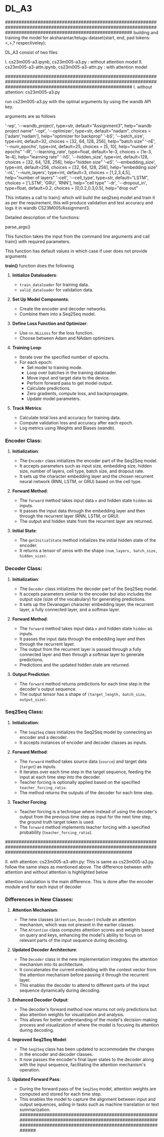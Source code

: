 # DL_A3
###############################################################################################################################################################
building and training the model for aksharantar/telugu dataset(start, end, pad tokens: <,>,? respectiveley): 

DL_A3 consist of two files

I. cs23m005-a3.ipynb, cs23m005-a3.py : without attention model
II. cs23m005-a3-attn.ipynb, cs23m005-a3-attn.py : with attention model

###############################################################################################################################################################
I. without attention: cs23m005-a3.py

run cs23m005-a3.py with the optinal arguments by using the wandb API key.

arguments are as follows

'-wp', '--wandb_project', type=str, default="Assignment3", help="wandb project name"
'-opt', '--optimizer', type=str, default="nadam", choices = ['adam','nadam'], help="optimizer for backprop"
'-bS', '--batch_size', type=int, default=32, choices = [32, 64, 128, 256], help="batch size"
'-nE', '--num_epochs', type=int, default=25, choices = [5, 10], help="number of epochs"
'-lR', '--learning_rate', type=float, default=1e-3, choices = [1e-3, 1e-4], help="learning rate"
'-hS', '--hidden_size', type=int, default=128, choices = [32, 64, 128, 256], help="hidden size"
'-eS', '--embedding_size', type=int, default=256, choices = [32, 64, 128, 256], help="embedding size"
'-nL', '--num_layers', type=int, default=3, choices = [1,2,3,4,5], help="number of layers"
'-cell', '--cell_type', type=str, default="LSTM", choices = ['LSTM', 'GRU', 'RNN'], help="cell type"
'-dr', '--dropout_in', type=float, default=0.2, choices = [0,0.2,0.3,0.5], help="drop out"

This initiates a call to train() which will build the seq2seq model and train it as per the requirement, this will produce validation and test accuracy and logs it in wandb CS23M005/Assignment3.

Detailed description of the functions:

parse_args()

This function takes the input from the command line arguments and call train() with required parameters.

This function has default values in which case if user does not provide arguments

**train()** function does the following

1. **Initialize Dataloaders**:
   - `train_dataloader` for training data.
   - `valid_dataloader` for validation data.

2. **Set Up Model Components**:
   - Create the encoder and decoder networks.
   - Combine them into a Seq2Seq model.

3. **Define Loss Function and Optimizer**:
   - Use `nn.NLLLoss` for the loss function.
   - Choose between Adam and NAdam optimizers.

4. **Training Loop**:
   - Iterate over the specified number of epochs.
   - For each epoch:
     - Set model to training mode.
     - Loop over batches in the training dataloader.
     - Move input and target data to the device.
     - Perform forward pass to get model output.
     - Calculate predictions.
     - Zero gradients, compute loss, and backpropagate.
     - Update model parameters.

5. **Track Metrics**:
   - Calculate total loss and accuracy for training data.
   - Compute validation loss and accuracy after each epoch.
   - Log metrics using Weights and Biases (wandb).
     
### Encoder Class:

1. **Initialization**:
   - The `Encoder` class initializes the encoder part of the Seq2Seq model.
   - It accepts parameters such as input size, embedding size, hidden size, number of layers, cell type, batch size, and dropout rate.
   - It sets up the character embedding layer and the chosen recurrent neural network (RNN, LSTM, or GRU) based on the cell type.

2. **Forward Method**:
   - The `forward` method takes input data `x` and hidden state `hidden` as inputs.
   - It passes the input data through the embedding layer and then through the recurrent layer (RNN, LSTM, or GRU).
   - The output and hidden state from the recurrent layer are returned.

3. **Initial State**:
   - The `getInitialState` method initializes the initial hidden state of the encoder.
   - It returns a tensor of zeros with the shape `(num_layers, batch_size, hidden_size)`.

### Decoder Class:

1. **Initialization**:
   - The `Decoder` class initializes the decoder part of the Seq2Seq model.
   - It accepts parameters similar to the encoder but also includes the output size (size of the vocabulary) for generating predictions.
   - It sets up the Devanagari character embedding layer, the recurrent layer, a fully connected layer, and a softmax layer.

2. **Forward Method**:
   - The `forward` method takes input data `x` and hidden state `hidden` as inputs.
   - It passes the input data through the embedding layer and then through the recurrent layer.
   - The output from the recurrent layer is passed through a fully connected layer and then through a softmax layer to generate predictions.
   - Predictions and the updated hidden state are returned.

3. **Output Prediction**:
   - The `forward` method returns predictions for each time step in the decoder's output sequence.
   - The output tensor has a shape of `(target_length, batch_size, output_size)`.

### Seq2Seq Class:

1. **Initialization**:
   - The `Seq2Seq` class initializes the Seq2Seq model by connecting an encoder and a decoder.
   - It accepts instances of encoder and decoder classes as inputs.

2. **Forward Method**:
   - The `forward` method takes source data (`source`) and target data (`target`) as inputs.
   - It iterates over each time step in the target sequence, feeding the input at each time step into the decoder.
   - Teacher forcing is optionally applied based on the specified `teacher_forcing_ratio`.
   - The method returns the outputs of the decoder for each time step.

3. **Teacher Forcing**:
   - Teacher forcing is a technique where instead of using the decoder's output from the previous time step as input for the next time step, the ground truth target token is used.
   - The `forward` method implements teacher forcing with a specified probability (`teacher_forcing_ratio`).

###############################################################################################################################################################

II. with attention: cs23m005-a3-attn.py:
This is same as cs23m005-a3.py. follow the same steps as mentioned above. The difference between with attention and without attention is highlighted below

attention calculation is the main difference. This is done after the encoder module and for each input of decoder

### Differences in New Classes:

1. **Attention Mechanism**:
   - The new classes (`Attention`, `Decoder`) include an attention mechanism, which was not present in the earlier classes.
   - The `Attention` class computes attention scores and weights based on query and keys, enhancing the model's ability to focus on relevant parts of the input sequence during decoding.

2. **Updated Decoder Architecture**:
   - The `Decoder` class in the new implementation integrates the attention mechanism into its architecture.
   - It concatenates the current embedding with the context vector from the attention mechanism before passing it through the recurrent layer.
   - This enables the decoder to attend to different parts of the input sequence dynamically during decoding.

3. **Enhanced Decoder Output**:
   - The decoder's forward method now returns not only predictions but also attention weights for visualization and analysis.
   - This allows for better understanding of the model's decision-making process and visualization of where the model is focusing its attention during decoding.

4. **Improved Seq2Seq Model**:
   - The `Seq2Seq` class has been updated to accommodate the changes in the encoder and decoder classes.
   - It now passes the encoder's final layer states to the decoder along with the input sequence, facilitating the attention mechanism's operation.

5. **Updated Forward Pass**:
   - During the forward pass of the `Seq2Seq` model, attention weights are computed and stored for each time step.
   - This enables the model to capture the alignment between input and output sequences, aiding in tasks such as machine translation or text summarization.
###############################################################################################################################################################
   
